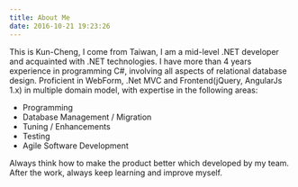 ```yaml
---
title: About Me
date: 2016-10-21 19:23:26
---
```


This is Kun-Cheng, I come from Taiwan, I am a mid-level .NET developer and acquainted with .NET technologies.
I have more than 4 years experience in programming C#, involving all aspects of relational database design.
Proficient in WebForm, .Net MVC and Frontend(jQuery, AngularJs 1.x) in multiple domain model, with expertise in the following areas:

* Programming
* Database Management / Migration
* Tuning / Enhancements
* Testing
* Agile Software Development

Always think how to make the product better which developed by my team.
After the work, always keep learning and improve myself.